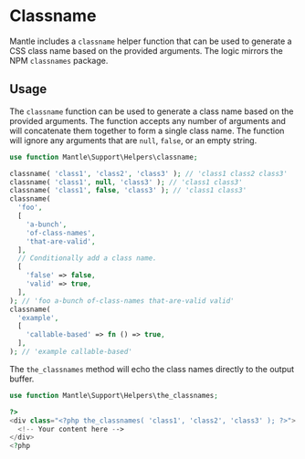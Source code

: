 # Classname

Mantle includes a `classname` helper function that can be used to generate a CSS
class name based on the provided arguments. The logic mirrors the NPM `classnames`
package.

## Usage

The `classname` function can be used to generate a class name based on the
provided arguments. The function accepts any number of arguments and will
concatenate them together to form a single class name. The function will ignore
any arguments that are `null`, `false`, or an empty string.

```php
use function Mantle\Support\Helpers\classname;

classname( 'class1', 'class2', 'class3' ); // 'class1 class2 class3'
classname( 'class1', null, 'class3' ); // 'class1 class3'
classname( 'class1', false, 'class3' ); // 'class1 class3'
classname(
  'foo',
  [
    'a-bunch',
    'of-class-names',
    'that-are-valid',
  ],
  // Conditionally add a class name.
  [
    'false' => false,
    'valid' => true,
  ],
); // 'foo a-bunch of-class-names that-are-valid valid'
classname(
  'example',
  [
    'callable-based' => fn () => true,
  ],
); // 'example callable-based'
```

The `the_classnames` method will echo the class names directly to the output
buffer.

```php
use function Mantle\Support\Helpers\the_classnames;

?>
<div class="<?php the_classnames( 'class1', 'class2', 'class3' ); ?>">
  <!-- Your content here -->
</div>
<?php
```